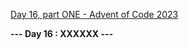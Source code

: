 [Day 16, part ONE - Advent of Code 2023](https://adventofcode.com/2023/day/16)

**--- Day 16 : XXXXXX ---**

